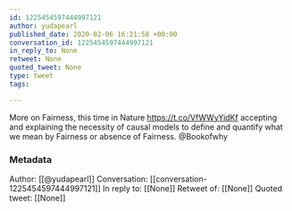 ```yaml
---
id: 1225454597444997121
author: yudapearl
published_date: 2020-02-06 16:21:58 +00:00
conversation_id: 1225454597444997121
in_reply_to: None
retweet: None
quoted_tweet: None
type: tweet
tags:

---
```


More on  Fairness, this time in Nature https://t.co/VfWWyYidKf
accepting and explaining the necessity of causal models to define and quantify what we mean by Fairness or absence of Fairness. @Bookofwhy

### Metadata

Author: [[@yudapearl]]
Conversation: [[conversation-1225454597444997121]]
In reply to: [[None]]
Retweet of: [[None]]
Quoted tweet: [[None]]

